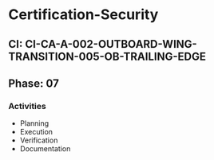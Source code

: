 # Certification-Security

## CI: CI-CA-A-002-OUTBOARD-WING-TRANSITION-005-OB-TRAILING-EDGE
## Phase: 07

### Activities
- Planning
- Execution
- Verification
- Documentation
